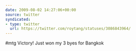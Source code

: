```yaml
---
date: 2009-08-02 14:27:06+00:00
source: twitter
syndicated:
- type: twitter
  url: https://twitter.com/roytang/statuses/3086843964/
---
```


#mtg Victory! Just won my 3 byes for Bangkok